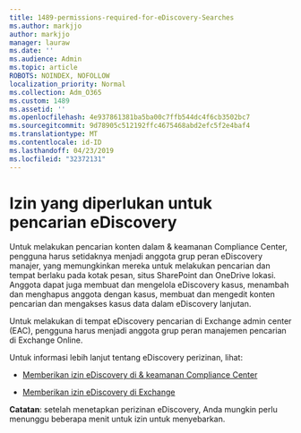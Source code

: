 ```yaml
---
title: 1489-permissions-required-for-eDiscovery-Searches
ms.author: markjjo
author: markjjo
manager: lauraw
ms.date: ''
ms.audience: Admin
ms.topic: article
ROBOTS: NOINDEX, NOFOLLOW
localization_priority: Normal
ms.collection: Adm_O365
ms.custom: 1489
ms.assetid: ''
ms.openlocfilehash: 4e937861381ba5ba00c7ffb544dc4f6cb3502bc7
ms.sourcegitcommit: 9d78905c512192ffc4675468abd2efc5f2e4baf4
ms.translationtype: MT
ms.contentlocale: id-ID
ms.lasthandoff: 04/23/2019
ms.locfileid: "32372131"
---
```

# <a name="permissions-required-for-ediscovery-searches"></a>Izin yang diperlukan untuk pencarian eDiscovery

Untuk melakukan pencarian konten dalam & keamanan Compliance Center, pengguna harus setidaknya menjadi anggota grup peran eDiscovery manajer, yang memungkinkan mereka untuk melakukan pencarian dan tempat berlaku pada kotak pesan, situs SharePoint dan OneDrive lokasi. Anggota dapat juga membuat dan mengelola eDiscovery kasus, menambah dan menghapus anggota dengan kasus, membuat dan mengedit konten pencarian dan mengakses kasus data dalam eDiscovery lanjutan.

Untuk melakukan di tempat eDiscovery pencarian di Exchange admin center (EAC), pengguna harus menjadi anggota grup peran manajemen pencarian di Exchange Online.

Untuk informasi lebih lanjut tentang eDiscovery perizinan, lihat: 

- [Memberikan izin eDiscovery di & keamanan Compliance Center](https://docs.microsoft.com/office365/securitycompliance/assign-ediscovery-permissions)

- [Memberikan izin eDiscovery di Exchange](https://docs.microsoft.com/exchange/security-and-compliance/in-place-ediscovery/assign-ediscovery-permissions)

**Catatan**: setelah menetapkan perizinan eDiscovery, Anda mungkin perlu menunggu beberapa menit untuk izin untuk menyebarkan.
